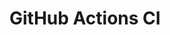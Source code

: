 # GitHub Actions CI




































































































































































































































































































































































































































































































































































































































































































































































































































































































































































































































































































































































































































































































































































































































































































































































































































































































































































































































































































































































































































































































































































































































































